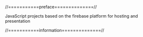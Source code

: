 //===========preface==============//

JavaScript projects based on the firebase platform for hosting and presentation

//===========information==============//

